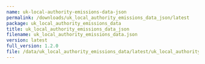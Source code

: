 ```yaml
---
name: uk-local-authority-emissions-data-json
permalink: /downloads/uk_local_authority_emissions_data_json/latest
package: uk_local_authority_emissions_data
title: uk_local_authority_emissions_data_json
filename: uk_local_authority_emissions_data.json
version: latest
full_version: 1.2.0
file: /data/uk_local_authority_emissions_data/latest/uk_local_authority_emissions_data.json
---
```

